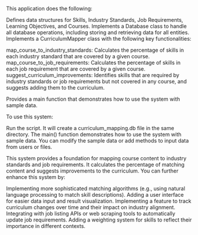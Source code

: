 This application does the following:

Defines data structures for Skills, Industry Standards, Job Requirements, Learning Objectives, and Courses.
Implements a Database class to handle all database operations, including storing and retrieving data for all entities.
Implements a CurriculumMapper class with the following key functionalities:

map_course_to_industry_standards: Calculates the percentage of skills in each industry standard that are covered by a given course.
map_course_to_job_requirements: Calculates the percentage of skills in each job requirement that are covered by a given course.
suggest_curriculum_improvements: Identifies skills that are required by industry standards or job requirements but not covered in any course, and suggests adding them to the curriculum.


Provides a main function that demonstrates how to use the system with sample data.

To use this system:

Run the script. It will create a curriculum_mapping.db file in the same directory.
The main() function demonstrates how to use the system with sample data.
You can modify the sample data or add methods to input data from users or files.

This system provides a foundation for mapping course content to industry standards and job requirements. It calculates the percentage of matching content and suggests improvements to the curriculum.
You can further enhance this system by:

Implementing more sophisticated matching algorithms (e.g., using natural language processing to match skill descriptions).
Adding a user interface for easier data input and result visualization.
Implementing a feature to track curriculum changes over time and their impact on industry alignment.
Integrating with job listing APIs or web scraping tools to automatically update job requirements.
Adding a weighting system for skills to reflect their importance in different contexts.
